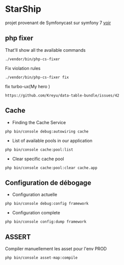 # StarShip

projet provenant de Symfonycast sur symfony 7 [voir](https://symfonycasts.com/screencast/symfony)

## php fixer

That'll show all the available commands
````
./vendor/bin/php-cs-fixer
````

Fix violation rules
````
./vendor/bin/php-cs-fixer fix
````

fix turbo-ux(My hero )
````
https://github.com/Kreyu/data-table-bundle/issues/42
````

## Cache
- Finding the Cache Service
````
php bin/console debug:autowiring cache
````

- List of available pools in our application
````
php bin/console cache:pool:list
````

- Clear specific cache pool
````
php bin/console cache:pool:clear cache.app
````

## Configuration de débogage

- Configuration actuelle
````
php bin/console debug:config framework
````
- Configuration complete
````
php bin/console config:dump framework
````

## ASSERT
Compiler manuellement les asset pour l'env PROD
````
php bin/console asset-map:compile
````